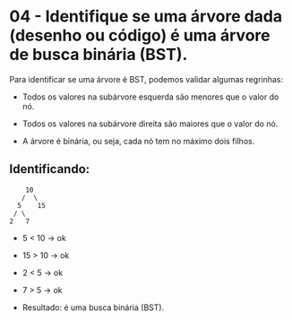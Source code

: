 # 04 - Identifique se uma árvore dada (desenho ou código) é uma árvore de busca binária (BST).

Para identificar se uma árvore é BST, podemos validar algumas regrinhas: 

- Todos os valores na subárvore esquerda são menores que o valor do nó.

- Todos os valores na subárvore direita são maiores que o valor do nó.

- A árvore é binária, ou seja, cada nó tem no máximo dois filhos.

## Identificando: 

        10
       /  \
      5    15
     / \
    2   7


- 5 < 10 → ok
- 15 > 10 → ok
- 2 < 5 → ok
- 7 > 5 → ok

- Resultado: é uma busca binária (BST).